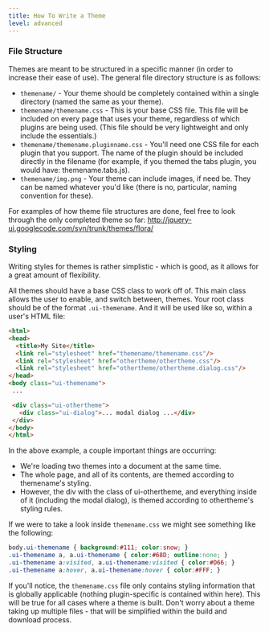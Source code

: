 ```yaml
---
title: How To Write a Theme
level: advanced
---
```


### File Structure

Themes are meant to be structured in a specific manner (in order to increase their ease of use). The general file directory structure is as follows:

* `themename/` - Your theme should be completely contained within a single directory (named the same as your theme).
* `themename/themename.css` - This is your base CSS file. This file will be included on every page that uses your theme, regardless of which plugins are being used. (This file should be very lightweight and only include the essentials.)
* `themename/themename.pluginname.css` - You'll need one CSS file for each plugin that you support. The name of the plugin should be included directly in the filename (for example, if you themed the tabs plugin, you would have: themename.tabs.js).
* `themename/img.png` - Your theme can include images, if need be. They can be named whatever you'd like (there is no, particular, naming convention for these).

For examples of how theme file structures are done, feel free to look through the only completed theme so far:
http://jquery-ui.googlecode.com/svn/trunk/themes/flora/

### Styling

Writing styles for themes is rather simplistic - which is good, as it allows for a great amount of flexibility.

All themes should have a base CSS class to work off of. This main class allows the user to enable, and switch between, themes. Your root class should be of the format `.ui-themename`. And it will be used like so, within a user's HTML file:

```html
<html>
<head>
  <title>My Site</title>
  <link rel="stylesheet" href="themename/themename.css"/>
  <link rel="stylesheet" href="othertheme/othertheme.css"/>
  <link rel="stylesheet" href="othertheme/othertheme.dialog.css"/>
</head>
<body class="ui-themename">
 ...

 <div class="ui-othertheme">
   <div class="ui-dialog">... modal dialog ...</div>
 </div>
</body>
</html>
```

In the above example, a couple important things are occurring:

* We're loading two themes into a document at the same time.
* The whole page, and all of its contents, are themed according to themename's styling.
* However, the div with the class of ui-othertheme, and everything inside of it (including the modal dialog), is themed according to othertheme's styling rules.

If we were to take a look inside `themename.css` we might see something like the following:

```css
body.ui-themename { background:#111; color:snow; }
.ui-themename a, a.ui-themename { color:#68D; outline:none; }
.ui-themename a:visited, a.ui-themename:visited { color:#D66; }
.ui-themename a:hover, a.ui-themename:hover { color:#FFF; }
```

If you'll notice, the `themename.css` file only contains styling information that is globally applicable (nothing plugin-specific is contained within here). This will be true for all cases where a theme is built. Don't worry about a theme taking up multiple files - that will be simplified within the build and download process.
